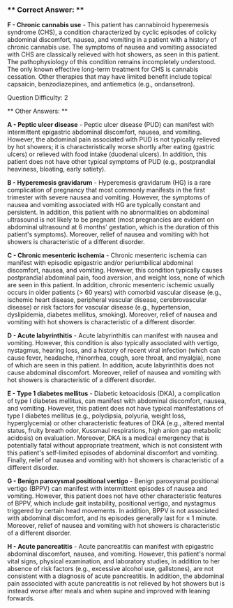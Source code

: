 ### ** Correct Answer: **

**F - Chronic cannabis use** - This patient has cannabinoid hyperemesis syndrome (CHS), a condition characterized by cyclic episodes of colicky abdominal discomfort, nausea, and vomiting in a patient with a history of chronic cannabis use. The symptoms of nausea and vomiting associated with CHS are classically relieved with hot showers, as seen in this patient. The pathophysiology of this condition remains incompletely understood. The only known effective long-term treatment for CHS is cannabis cessation. Other therapies that may have limited benefit include topical capsaicin, benzodiazepines, and antiemetics (e.g., ondansetron).

Question Difficulty: 2

** Other Answers: **

**A - Peptic ulcer disease** - Peptic ulcer disease (PUD) can manifest with intermittent epigastric abdominal discomfort, nausea, and vomiting. However, the abdominal pain associated with PUD is not typically relieved by hot showers; it is characteristically worse shortly after eating (gastric ulcers) or relieved with food intake (duodenal ulcers). In addition, this patient does not have other typical symptoms of PUD (e.g., postprandial heaviness, bloating, early satiety).

**B - Hyperemesis gravidarum** - Hyperemesis gravidarum (HG) is a rare complication of pregnancy that most commonly manifests in the first trimester with severe nausea and vomiting. However, the symptoms of nausea and vomiting associated with HG are typically constant and persistent. In addition, this patient with no abnormalities on abdominal ultrasound is not likely to be pregnant (most pregnancies are evident on abdominal ultrasound at 6 months' gestation, which is the duration of this patient's symptoms). Moreover, relief of nausea and vomiting with hot showers is characteristic of a different disorder.

**C - Chronic mesenteric ischemia** - Chronic mesenteric ischemia can manifest with episodic epigastric and/or periumbilical abdominal discomfort, nausea, and vomiting. However, this condition typically causes postprandial abdominal pain, food aversion, and weight loss, none of which are seen in this patient. In addition, chronic mesenteric ischemic usually occurs in older patients (> 60 years) with comorbid vascular disease (e.g., ischemic heart disease, peripheral vascular disease, cerebrovascular disease) or risk factors for vascular disease (e.g., hypertension, dyslipidemia, diabetes mellitus, smoking). Moreover, relief of nausea and vomiting with hot showers is characteristic of a different disorder.

**D - Acute labyrinthitis** - Acute labyrinthitis can manifest with nausea and vomiting. However, this condition is also typically associated with vertigo, nystagmus, hearing loss, and a history of recent viral infection (which can cause fever, headache, rhinorrhea, cough, sore throat, and myalgia), none of which are seen in this patient. In addition, acute labyrinthitis does not cause abdominal discomfort. Moreover, relief of nausea and vomiting with hot showers is characteristic of a different disorder.

**E - Type 1 diabetes mellitus** - Diabetic ketoacidosis (DKA), a complication of type I diabetes mellitus, can manifest with abdominal discomfort, nausea, and vomiting. However, this patient does not have typical manifestations of type I diabetes mellitus (e.g., polydipsia, polyuria, weight loss, hyperglycemia) or other characteristic features of DKA (e.g., altered mental status, fruity breath odor, Kussmaul respirations, high anion gap metabolic acidosis) on evaluation. Moreover, DKA is a medical emergency that is potentially fatal without appropriate treatment, which is not consistent with this patient's self-limited episodes of abdominal discomfort and vomiting. Finally, relief of nausea and vomiting with hot showers is characteristic of a different disorder.

**G - Benign paroxysmal positional vertigo** - Benign paroxysmal positional vertigo (BPPV) can manifest with intermittent episodes of nausea and vomiting. However, this patient does not have other characteristic features of BPPV, which include gait instability, positional vertigo, and nystagmus triggered by certain head movements. In addition, BPPV is not associated with abdominal discomfort, and its episodes generally last for ≤ 1 minute. Moreover, relief of nausea and vomiting with hot showers is characteristic of a different disorder.

**H - Acute pancreatitis** - Acute pancreatitis can manifest with epigastric abdominal discomfort, nausea, and vomiting. However, this patient's normal vital signs, physical examination, and laboratory studies, in addition to her absence of risk factors (e.g., excessive alcohol use, gallstones), are not consistent with a diagnosis of acute pancreatitis. In addition, the abdominal pain associated with acute pancreatitis is not relieved by hot showers but is instead worse after meals and when supine and improved with leaning forwards.


